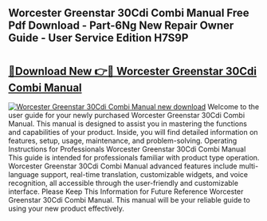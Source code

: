 ## Worcester Greenstar 30Cdi Combi Manual Free Pdf Download - Part-6Ng New Repair Owner Guide - User Service Edition H7S9P

# <h2><a href="http://cf23659.oget.top/?id=Worcester+Greenstar+30Cdi+Combi+Manual">🔗Download New 👉🔴 Worcester Greenstar 30Cdi Combi Manual</a></h2>

[![Worcester Greenstar 30Cdi Combi Manual new download](https://i.imgur.com/5g1atiW.png)](http://cf23659.oget.top/?id=Worcester+Greenstar+30Cdi+Combi+Manual)
Welcome to the user guide for your newly purchased Worcester Greenstar 30Cdi Combi Manual. This manual is designed to assist you in mastering the functions and capabilities of your product. Inside, you will find detailed information on features, setup, usage, maintenance, and problem-solving. Operating Instructions for Professionals Worcester Greenstar 30Cdi Combi Manual This guide is intended for professionals familiar with product type operation. Worcester Greenstar 30Cdi Combi Manual advanced features include multi-language support, real-time translation, customizable widgets, and voice recognition, all accessible through the user-friendly and customizable interface. Please Keep This Information for Future Reference Worcester Greenstar 30Cdi Combi Manual. This manual will be your reliable guide to using your new product effectively.
